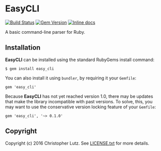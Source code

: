 # EasyCLI
[![Build Status](https://travis-ci.org/chrisblutz/EasyCLI.svg?branch=master)](https://travis-ci.org/chrisblutz/EasyCLI)
[![Gem Version](https://badge.fury.io/rb/easy_cli.svg)](https://badge.fury.io/rb/easy_cli)
[![Inline docs](http://inch-ci.org/github/chrisblutz/EasyCLI.svg?branch=master)](http://inch-ci.org/github/chrisblutz/EasyCLI)

A basic command-line parser for Ruby.

## Installation ##

**EasyCLI** can be installed using the standard RubyGems install command:
```
$ gem install easy_cli
```
You can also install it using `bundler`, by requiring it your `Gemfile`:
```
gem 'easy_cli'
```
Because **EasyCLI** has not yet reached version 1.0, there may be updates that make the library incompatible with past versions.  To solve, this, you may want to use the conservative version locking feature of your `Gemfile`:
```
gem 'easy_cli', '~> 0.1.0'
```

## Copyright ##

Copyright (c) 2016 Christopher Lutz.  See [LICENSE.txt](LICENSE.txt) for more details.
